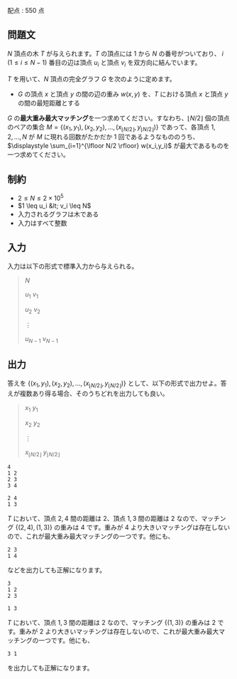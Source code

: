 配点 : $550$ 点

## 問題文

$N$ 頂点の木 $T$ が与えられます。$T$ の頂点には $1$ から $N$ の番号がついており、 $i\,(1\leq i \leq N-1)$ 番目の辺は頂点 $u_i$ と頂点 $v_i$ を双方向に結んでいます。

$T$ を用いて、$N$ 頂点の完全グラフ $G$ を次のように定めます。

- $G$ の頂点 $x$ と頂点 $y$ の間の辺の重み $w(x,y)$ を、$T$ における頂点 $x$ と頂点 $y$ の間の最短距離とする

$G$ の**最大重み最大マッチング**を一つ求めてください。すなわち、$\lfloor N/2 \rfloor$ 個の頂点のペアの集合 $M=\{(x_1,y_1),(x_2,y_2),\dots,(x_{\lfloor N/2 \rfloor},y_{\lfloor N/2 \rfloor})\}$ であって、各頂点 $1,2,\dots, N$ が $M$ に現れる回数がたかだか $1$ 回であるようなもののうち、 $\displaystyle \sum_{i=1}^{\lfloor N/2 \rfloor} w(x_i,y_i)$ が最大であるものを一つ求めてください。

## 制約

- $2 \leq N \leq 2 \times 10^5$
- $1 \leq u_i &lt; v_i \leq N$
- 入力されるグラフは木である
- 入力はすべて整数

## 入力

入力は以下の形式で標準入力から与えられる。

> $N$
> 
> $u_1$ $v_1$
> 
> $u_2$ $v_2$
> 
> $\vdots$
> 
> $u_{N-1}$ $v_{N-1}$

## 出力

答えを $\{(x_1,y_1),(x_2,y_2),\dots,(x_{\lfloor N/2 \rfloor},y_{\lfloor N/2 \rfloor})\}$ として、以下の形式で出力せよ。答えが複数あり得る場合、そのうちどれを出力しても良い。

> $x_1$ $y_1$
> 
> $x_2$ $y_2$
> 
> $\vdots$
> 
> $x_{\lfloor N/2 \rfloor}$ $y_{\lfloor N/2 \rfloor}$

```input1
4
1 2
2 3
3 4
```

```output1
2 4
1 3
```

$T$ において、頂点 $2,4$ 間の距離は $2$、頂点 $1,3$ 間の距離は $2$ なので、マッチング $\{(2,4),(1,3)\}$ の重みは $4$ です。重みが $4$ より大きいマッチングは存在しないので、これが最大重み最大マッチングの一つです。他にも、

```output1
2 3
1 4
```

などを出力しても正解になります。

```input2
3
1 2
2 3
```

```output2
1 3
```

$T$ において、頂点 $1,3$ 間の距離は $2$ なので、マッチング $\{(1,3)\}$ の重みは $2$ です。重みが $2$ より大きいマッチングは存在しないので、これが最大重み最大マッチングの一つです。他にも、

```output2
3 1
```

を出力しても正解になります。